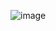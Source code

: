 ![image](https://gitdub.com/andreycoutt/Reprograme-se/assets/49405293/94c5a220-dabb-4adb-b5be-4ddd19c5a25a)
